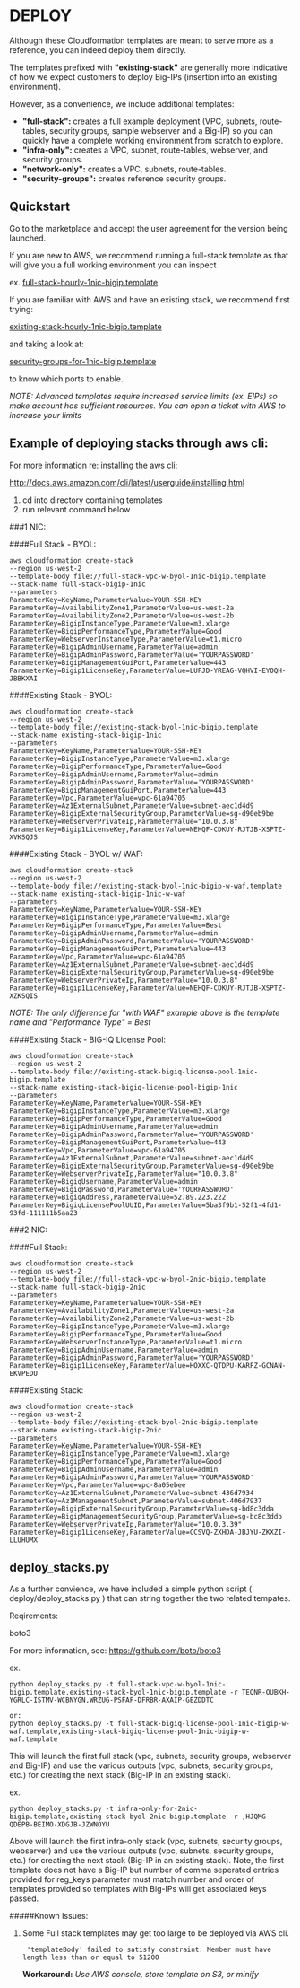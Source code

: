 
# DEPLOY

Although these Cloudformation templates are meant to serve more as a reference, you can indeed deploy them directly.  

The templates prefixed with **"existing-stack"** are generally more indicative of how we expect customers to deploy Big-IPs (insertion into an existing environment).

However, as a convenience, we include additional templates:

 - **"full-stack":** creates a full example deployment (VPC, subnets, route-tables, security groups, sample webserver and a Big-IP) so you can quickly have a complete working environment from scratch to explore.
 - **"infra-only":** creates a VPC, subnet, route-tables, webserver, and security groups.   
 - **"network-only":** creates a VPC, subnets, route-tables.
 - **"security-groups":** creates reference security groups.


## Quickstart

Go to the marketplace and accept the user agreement for the version being launched.
 
If you are new to AWS, we recommend running a full-stack template as that will give you a full working environment you can inspect

ex.
[full-stack-hourly-1nic-bigip.template](https://github.com/F5Networks/f5-aws-cloudformation/blob/master/unsupported/full-stack-byol-1nic-bigip.template)


If you are familiar with AWS and have an existing stack, we recommend first trying:

[existing-stack-hourly-1nic-bigip.template](https://github.com/F5Networks/f5-aws-cloudformation/blob/master/unsupported/existing-stack-hourly-1nic-bigip.template)

and taking a look at:

[security-groups-for-1nic-bigip.template](https://github.com/F5Networks/f5-aws-cloudformation/blob/master/unsupported/security-groups-for-1nic-bigip.template)

to know which ports to enable.

*NOTE: Advanced templates require increased service limits (ex. EIPs) so make account has sufficient resources. You can open a ticket with AWS to increase your limits*


## Example of deploying stacks through aws cli:

For more information re: installing the aws cli:

http://docs.aws.amazon.com/cli/latest/userguide/installing.html

 1. cd into directory containing templates
 2. run relevant command below


###1 NIC:

####Full Stack - BYOL:

    aws cloudformation create-stack 
    --region us-west-2 
    --template-body file://full-stack-vpc-w-byol-1nic-bigip.template 
    --stack-name full-stack-bigip-1nic
    --parameters  
    ParameterKey=KeyName,ParameterValue=YOUR-SSH-KEY
    ParameterKey=AvailabilityZone1,ParameterValue=us-west-2a
    ParameterKey=AvailabilityZone2,ParameterValue=us-west-2b
    ParameterKey=BigipInstanceType,ParameterValue=m3.xlarge
    ParameterKey=BigipPerformanceType,ParameterValue=Good
    ParameterKey=WebserverInstanceType,ParameterValue=t1.micro
    ParameterKey=BigipAdminUsername,ParameterValue=admin
    ParameterKey=BigipAdminPassword,ParameterValue='YOURPASSWORD'
    ParameterKey=BigipManagementGuiPort,ParameterValue=443
    ParameterKey=Bigip1LicenseKey,ParameterValue=LUFJD-YREAG-VQHVI-EYOQH-JBBKXAI

####Existing Stack - BYOL:

    aws cloudformation create-stack 
    --region us-west-2 
    --template-body file://existing-stack-byol-1nic-bigip.template
    --stack-name existing-stack-bigip-1nic
    --parameters  
    ParameterKey=KeyName,ParameterValue=YOUR-SSH-KEY
    ParameterKey=BigipInstanceType,ParameterValue=m3.xlarge
    ParameterKey=BigipPerformanceType,ParameterValue=Good
    ParameterKey=BigipAdminUsername,ParameterValue=admin
    ParameterKey=BigipAdminPassword,ParameterValue='YOURPASSWORD'
    ParameterKey=BigipManagementGuiPort,ParameterValue=443
    ParameterKey=Vpc,ParameterValue=vpc-61a94705
    ParameterKey=Az1ExternalSubnet,ParameterValue=subnet-aec1d4d9
    ParameterKey=BigipExternalSecurityGroup,ParameterValue=sg-d90eb9be
    ParameterKey=WebserverPrivateIp,ParameterValue="10.0.3.8"
    ParameterKey=Bigip1LicenseKey,ParameterValue=NEHQF-CDKUY-RJTJB-XSPTZ-XVKSQJS


####Existing Stack - BYOL w/ WAF:

    aws cloudformation create-stack 
    --region us-west-2 
    --template-body file://existing-stack-byol-1nic-bigip-w-waf.template
    --stack-name existing-stack-bigip-1nic-w-waf
    --parameters  
    ParameterKey=KeyName,ParameterValue=YOUR-SSH-KEY
    ParameterKey=BigipInstanceType,ParameterValue=m3.xlarge
    ParameterKey=BigipPerformanceType,ParameterValue=Best
    ParameterKey=BigipAdminUsername,ParameterValue=admin
    ParameterKey=BigipAdminPassword,ParameterValue='YOURPASSWORD'
    ParameterKey=BigipManagementGuiPort,ParameterValue=443
    ParameterKey=Vpc,ParameterValue=vpc-61a94705
    ParameterKey=Az1ExternalSubnet,ParameterValue=subnet-aec1d4d9
    ParameterKey=BigipExternalSecurityGroup,ParameterValue=sg-d90eb9be
    ParameterKey=WebserverPrivateIp,ParameterValue="10.0.3.8"
    ParameterKey=Bigip1LicenseKey,ParameterValue=NEHQF-CDKUY-RJTJB-XSPTZ-XZKSQIS

_NOTE:_ _The only difference for "with WAF" example above is the template name and "Performance Type" = Best_

####Existing Stack - BIG-IQ License Pool:

    aws cloudformation create-stack 
    --region us-west-2 
    --template-body file://existing-stack-bigiq-license-pool-1nic-bigip.template
    --stack-name existing-stack-bigiq-license-pool-bigip-1nic
    --parameters  
    ParameterKey=KeyName,ParameterValue=YOUR-SSH-KEY
    ParameterKey=BigipInstanceType,ParameterValue=m3.xlarge
    ParameterKey=BigipPerformanceType,ParameterValue=Good
    ParameterKey=BigipAdminUsername,ParameterValue=admin
    ParameterKey=BigipAdminPassword,ParameterValue='YOURPASSWORD'
    ParameterKey=BigipManagementGuiPort,ParameterValue=443
    ParameterKey=Vpc,ParameterValue=vpc-61a94705
    ParameterKey=Az1ExternalSubnet,ParameterValue=subnet-aec1d4d9
    ParameterKey=BigipExternalSecurityGroup,ParameterValue=sg-d90eb9be
    ParameterKey=WebserverPrivateIp,ParameterValue="10.0.3.8"
    ParameterKey=BigiqUsername,ParameterValue=admin 
    ParameterKey=BigiqPassword,ParameterValue='YOURPASSWORD' 
    ParameterKey=BigiqAddress,ParameterValue=52.89.223.222 
    ParameterKey=BigiqLicensePoolUUID,ParameterValue=5ba3f9b1-52f1-4fd1-93fd-111111b5aa23


###2 NIC:

####Full Stack:

    aws cloudformation create-stack 
    --region us-west-2 
    --template-body file://full-stack-vpc-w-byol-2nic-bigip.template 
    --stack-name full-stack-bigip-2nic
    --parameters  
    ParameterKey=KeyName,ParameterValue=YOUR-SSH-KEY
    ParameterKey=AvailabilityZone1,ParameterValue=us-west-2a
    ParameterKey=AvailabilityZone2,ParameterValue=us-west-2b
    ParameterKey=BigipInstanceType,ParameterValue=m3.xlarge
    ParameterKey=BigipPerformanceType,ParameterValue=Good
    ParameterKey=WebserverInstanceType,ParameterValue=t1.micro
    ParameterKey=BigipAdminUsername,ParameterValue=admin
    ParameterKey=BigipAdminPassword,ParameterValue='YOURPASSWORD'
    ParameterKey=Bigip1LicenseKey,ParameterValue=HOXXC-QTDPU-KARFZ-GCNAN-EKVPEDU

####Existing Stack:

    aws cloudformation create-stack 
    --region us-west-2 
    --template-body file://existing-stack-byol-2nic-bigip.template
    --stack-name existing-stack-bigip-2nic
    --parameters  
    ParameterKey=KeyName,ParameterValue=YOUR-SSH-KEY
    ParameterKey=BigipInstanceType,ParameterValue=m3.xlarge
    ParameterKey=BigipPerformanceType,ParameterValue=Good
    ParameterKey=BigipAdminUsername,ParameterValue=admin
    ParameterKey=BigipAdminPassword,ParameterValue='YOURPASSWORD'
    ParameterKey=Vpc,ParameterValue=vpc-8a05ebee
    ParameterKey=Az1ExternalSubnet,ParameterValue=subnet-436d7934
    ParameterKey=Az1ManagementSubnet,ParameterValue=subnet-406d7937
    ParameterKey=BigipExternalSecurityGroup,ParameterValue=sg-bd8c3dda
    ParameterKey=BigipManagementSecurityGroup,ParameterValue=sg-bc8c3ddb
    ParameterKey=WebserverPrivateIp,ParameterValue="10.0.3.39"
    ParameterKey=Bigip1LicenseKey,ParameterValue=CCSVQ-ZXHDA-JBJYU-ZKXZI-LLUHUMX


## deploy_stacks.py

As a further convience, we have included a simple python script ( deploy/deploy_stacks.py ) that can string together the two related tempates. 

Reqirements:

boto3

For more information, see:
https://github.com/boto/boto3

ex.

    python deploy_stacks.py -t full-stack-vpc-w-byol-1nic-bigip.template,existing-stack-byol-1nic-bigip.template -r TEQNR-OUBKH-YGRLC-ISTMV-WCBNYGN,WRZUG-PSFAF-DFRBR-AXAIP-GEZDDTC

    or:
    python deploy_stacks.py -t full-stack-bigiq-license-pool-1nic-bigip-w-waf.template,existing-stack-bigiq-license-pool-1nic-bigip-w-waf.template

This will launch the first full stack (vpc, subnets, security groups, webserver and Big-IP) and use the various outputs (vpc, subnets, security groups, etc.) for creating the next stack (Big-IP in an existing stack).  

ex.

    python deploy_stacks.py -t infra-only-for-2nic-bigip.template,existing-stack-byol-2nic-bigip.template -r ,HJQMG-QDEPB-BEIMO-XDGJB-JZWNOYU

Above will launch the first infra-only stack (vpc, subnets, security groups, webserver) and use the various outputs (vpc, subnets, security groups, etc.) for creating the next stack (Big-IP in an existing stack). Note, the first template does not have a Big-IP but number of comma seperated entries provided for reg_keys parameter must match number and order of templates provided so templates with Big-IPs will get associated keys passed. 



#####Known Issues:


1. Some Full stack templates may get too large to be deployed via AWS cli.

        'templateBody' failed to satisfy constraint: Member must have length less than or equal to 51200

   **Workaround:** _Use AWS console, store template on S3, or minify_




